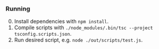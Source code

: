 ### Running
0. Install dependencies with `npm install`.
1. Compile scripts with `./node_modules/.bin/tsc --project tsconfig.scripts.json`.
2. Run desired script, e.g. `node ./out/scripts/test.js`.

